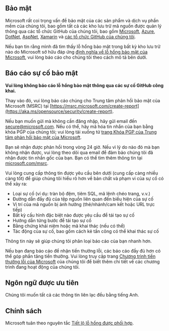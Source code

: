 <!-- BẮT ĐẦU KHỐI BẢO MẬT MICROSOFT.MD V0.0.8 -->

## Bảo mật

Microsoft rất coi trọng vấn đề bảo mật của các sản phẩm và dịch vụ phần mềm của chúng tôi, bao gồm tất cả các kho lưu trữ mã nguồn được quản lý thông qua các tổ chức GitHub của chúng tôi, bao gồm [Microsoft](https://github.com/microsoft), [Azure](https://github.com/Azure), [DotNet](https://github.com/dotnet), [AspNet](https://github.com/aspnet), [Xamarin](https://github.com/xamarin) và [các tổ chức GitHub của chúng tôi](https://opensource.microsoft.com/).

Nếu bạn tin rằng mình đã tìm thấy lỗ hổng bảo mật trong bất kỳ kho lưu trữ nào do Microsoft sở hữu đáp ứng [định nghĩa về lỗ hổng bảo mật của Microsoft](https://aka.ms/opensource/security/definition), vui lòng báo cáo cho chúng tôi theo cách mô tả bên dưới.

## Báo cáo sự cố bảo mật

**Vui lòng không báo cáo lỗ hổng bảo mật thông qua các sự cố GitHub công khai.**

Thay vào đó, vui lòng báo cáo chúng cho Trung tâm phản hồi bảo mật của Microsoft (MSRC) tại [https://msrc.microsoft.com/create-report](https://aka.ms/opensource/security/create-report).

Nếu bạn muốn gửi mà không cần đăng nhập, hãy gửi email đến [secure@microsoft.com](mailto:secure@microsoft.com). Nếu có thể, hãy mã hóa tin nhắn của bạn bằng khóa PGP của chúng tôi; vui lòng tải xuống từ [trang Khóa PGP của Trung tâm phản hồi bảo mật của Microsoft](https://aka.ms/opensource/security/pgpkey).

Bạn sẽ nhận được phản hồi trong vòng 24 giờ. Nếu vì lý do nào đó mà bạn không nhận được, vui lòng theo dõi qua email để đảm bảo chúng tôi đã nhận được tin nhắn gốc của bạn. Bạn có thể tìm thêm thông tin tại [microsoft.com/msrc](https://aka.ms/opensource/security/msrc).

Vui lòng cung cấp thông tin được yêu cầu bên dưới (cung cấp càng nhiều càng tốt) để giúp chúng tôi hiểu rõ hơn về bản chất và phạm vi của sự cố có thể xảy ra:

* Loại sự cố (ví dụ: tràn bộ đệm, tiêm SQL, mã lệnh chéo trang, v.v.)
* Đường dẫn đầy đủ của tệp nguồn liên quan đến biểu hiện của sự cố
* Vị trí của mã nguồn bị ảnh hưởng (thẻ/nhánh/cam kết hoặc URL trực tiếp)
* Bất kỳ cấu hình đặc biệt nào được yêu cầu để tái tạo sự cố
* Hướng dẫn từng bước để tái tạo sự cố
* Bằng chứng khái niệm hoặc mã khai thác (nếu có thể)
* Tác động của sự cố, bao gồm cách kẻ tấn công có thể khai thác sự cố

Thông tin này sẽ giúp chúng tôi phân loại báo cáo của bạn nhanh hơn.

Nếu bạn đang báo cáo để nhận tiền thưởng lỗi, các báo cáo đầy đủ hơn có thể góp phần tăng tiền thưởng. Vui lòng truy cập trang [Chương trình tiền thưởng lỗi của Microsoft](https://aka.ms/opensource/security/bounty) của chúng tôi để biết thêm chi tiết về các chương trình đang hoạt động của chúng tôi.

## Ngôn ngữ được ưu tiên

Chúng tôi muốn tất cả các thông tin liên lạc đều bằng tiếng Anh.

## Chính sách

Microsoft tuân theo nguyên tắc [Tiết lộ lỗ hổng được phối hợp](https://aka.ms/opensource/security/cvd).

<!-- KẾT THÚC KHỐI BẢO MẬT MICROSOFT.MD -->